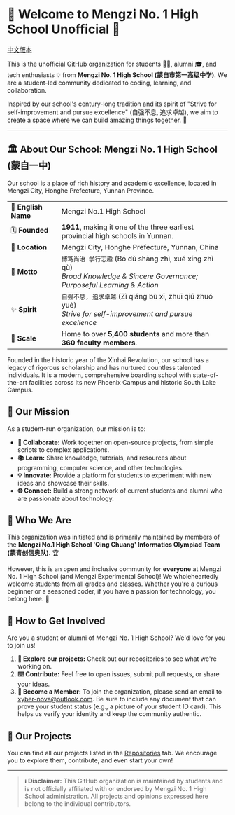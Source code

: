 # 👋 Welcome to Mengzi No. 1 High School Unofficial 🏫

<!-- Note: This is a placeholder image. You can replace it with a real one. -->

[中文版本](./README.zh.md)

This is the unofficial GitHub organization for students 👩‍💻, alumni 🎓, and tech enthusiasts 💡 from **Mengzi No. 1 High School (蒙自市第一高级中学)**. We are a student-led community dedicated to coding, learning, and collaboration.

Inspired by our school's century-long tradition and its spirit of "Strive for self-improvement and pursue excellence" (自强不息, 追求卓越), we aim to create a space where we can build amazing things together. 🚀

---

## 🏛️ About Our School: Mengzi No. 1 High School (蒙自一中)

Our school is a place of rich history and academic excellence, located in Mengzi City, Honghe Prefecture, Yunnan Province.

| | |
| :--- | :--- |
| 📛 **English Name** | Mengzi No.1 High School |
| 🗓️ **Founded** | **1911**, making it one of the three earliest provincial high schools in Yunnan. |
| 📍 **Location** | Mengzi City, Honghe Prefecture, Yunnan, China |
| 🎯 **Motto** | `博笃尚治 学行志趣` (Bó dǔ shàng zhì, xué xíng zhì qù) <br> *Broad Knowledge & Sincere Governance; Purposeful Learning & Action* |
| ✨ **Spirit** | `自强不息, 追求卓越` (Zì qiáng bù xī, zhuī qiú zhuó yuè) <br> *Strive for self-improvement and pursue excellence* |
| 👥 **Scale** | Home to over **5,400 students** and more than **360 faculty members**. |

Founded in the historic year of the Xinhai Revolution, our school has a legacy of rigorous scholarship and has nurtured countless talented individuals. It is a modern, comprehensive boarding school with state-of-the-art facilities across its new Phoenix Campus and historic South Lake Campus.

## 🎯 Our Mission

As a student-run organization, our mission is to:
*   **🤝 Collaborate:** Work together on open-source projects, from simple scripts to complex applications.
*   **📚 Learn:** Share knowledge, tutorials, and resources about programming, computer science, and other technologies.
*   **💡 Innovate:** Provide a platform for students to experiment with new ideas and showcase their skills.
*   **🌐 Connect:** Build a strong network of current students and alumni who are passionate about technology.

## 👥 Who We Are

This organization was initiated and is primarily maintained by members of the **Mengzi No.1 High School 'Qing Chuang' Informatics Olympiad Team (蒙青创信奥队)**. 🏆

However, this is an open and inclusive community for **everyone** at Mengzi No. 1 High School (and Mengzi Experimental School)! We wholeheartedly welcome students from all grades and classes. Whether you're a curious beginner or a seasoned coder, if you have a passion for technology, you belong here. 🤗

## 🎉 How to Get Involved

Are you a student or alumni of Mengzi No. 1 High School? We'd love for you to join us!

1.  **🔎 Explore our projects:** Check out our repositories to see what we're working on.
2.  **⌨️ Contribute:** Feel free to open issues, submit pull requests, or share your ideas.
3.  **📨 Become a Member:** To join the organization, please send an email to xyber-nova@outlook.com. Be sure to include any document that can prove your student status (e.g., a picture of your student ID card). This helps us verify your identity and keep the community authentic.

## 📂 Our Projects

You can find all our projects listed in the [Repositories](https://github.com/orgs/Mengzi-No-1-High-School-Unofficial/repositories) tab. We encourage you to explore them, contribute, and even start your own!

---

> **ℹ️ Disclaimer:** This GitHub organization is maintained by students and is not officially affiliated with or endorsed by Mengzi No. 1 High School administration. All projects and opinions expressed here belong to the individual contributors.
